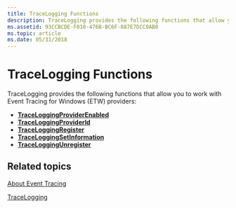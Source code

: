 ```yaml
---
title: TraceLogging Functions
description: TraceLogging provides the following functions that allow you to work with Event Tracing for Windows (ETW) providers
ms.assetid: 93CCBCDE-F010-476B-BC6F-887E7DCC0AB0
ms.topic: article
ms.date: 05/31/2018
---
```


# TraceLogging Functions

TraceLogging provides the following functions that allow you to work with Event Tracing for Windows (ETW) providers:

-   [**TraceLoggingProviderEnabled**](/windows/desktop/api/traceloggingprovider/nf-traceloggingprovider-traceloggingproviderenabled)
-   [**TraceLoggingProviderId**](/windows/desktop/api/traceloggingprovider/nf-traceloggingprovider-traceloggingproviderid)
-   [**TraceLoggingRegister**](/windows/desktop/api/traceloggingprovider/nf-traceloggingprovider-traceloggingregister)
-   [**TraceLoggingSetInformation**](/windows/desktop/api/traceloggingprovider/nf-traceloggingprovider-traceloggingsetinformation)
-   [**TraceLoggingUnregister**](/windows/desktop/api/traceloggingprovider/nf-traceloggingprovider-traceloggingunregister)

## Related topics

<dl> <dt>

[About Event Tracing](https://docs.microsoft.com/windows/desktop/ETW/about-event-tracing)
</dt> <dt>

[TraceLogging](trace-logging-portal.md)
</dt> </dl>

 

 




